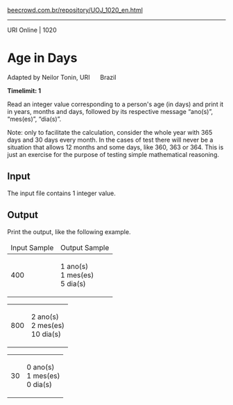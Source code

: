 <p><a href="https://www.beecrowd.com.br/repository/UOJ_1020_en.html">beecrowd.com.br/repository/UOJ_1020_en.html</a></p><hr>
<div>
  <span>URI Online | 1020</span>
  <h1>Age in Days</h1>
  <div><p>
     Adapted by Neilor Tonin, URI <img alt="" src="https://resources.beecrowd.com.br/gallery/images/flags/br.gif" style="width: 16px; height: 11px; "> Brazil</p>
  </div>
  <strong>Timelimit: 1</strong>
</div>
<div>
<div>
  <p>
  Read an integer value corresponding to a person's age (in days) and print it in years, months and days, followed by its respective message “ano(s)”, “mes(es)”, “dia(s)”.</p><p>
   Note: only to facilitate the calculation, consider the whole year with 365 days and 30 days every month. In the cases of test there will never be a situation that allows 12 months and some days, like 360, 363 or 364. This is just an exercise for the purpose of testing simple mathematical reasoning.</p>
</div>
<h2>Input</h2>
<div>
  <p>
   The input file contains 1 integer value.</p>
</div>
<h2>Output</h2>
<div>
  <p>
   Print the output, like the following example.</p>
</div>
<div></div>
  <table>
    <thead>
      <tr>
        <td>Input Sample</td>
        <td>Output Sample</td>
      </tr>
    </thead>
    <tbody>
      <tr>
        <td>
          <p>
           400</p>
        </td>
        <td>
          <p>
           1 ano(s)<br>
           1 mes(es)<br>
           5 dia(s)</p>
        </td>
      </tr>
    </tbody>
  </table>
  <table>
    <tbody>
      <tr>
        <td>
          <p>
           800</p>
        </td>
        <td>
          <p>
           2 ano(s)<br>
           2 mes(es)<br>
           10 dia(s)</p>
        </td>
      </tr>
    </tbody>
  </table>
  <table>
    <tbody>
      <tr>
        <td>
          <p>
           30</p>
        </td>
        <td>
          <p>
           0 ano(s)<br>
           1 mes(es)<br>
           0 dia(s)</p>
        </td>
      </tr>
    </tbody>
  </table>
</div>
